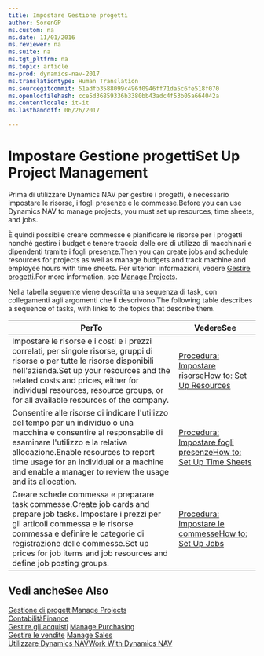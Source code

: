 ```yaml
---
title: Impostare Gestione progetti
author: SorenGP
ms.custom: na
ms.date: 11/01/2016
ms.reviewer: na
ms.suite: na
ms.tgt_pltfrm: na
ms.topic: article
ms-prod: dynamics-nav-2017
ms.translationtype: Human Translation
ms.sourcegitcommit: 51adfb3588099c496f0946ff71da5c6fe518f070
ms.openlocfilehash: cce5d36859336b3380bb43adc4f53b05a664042a
ms.contentlocale: it-it
ms.lasthandoff: 06/26/2017

---
```


# <a name="set-up-project-management"></a><span data-ttu-id="f5ed4-102">Impostare Gestione progetti</span><span class="sxs-lookup"><span data-stu-id="f5ed4-102">Set Up Project Management</span></span>
<span data-ttu-id="f5ed4-103">Prima di utilizzare Dynamics NAV per gestire i progetti, è necessario impostare le risorse, i fogli presenze e le commesse.</span><span class="sxs-lookup"><span data-stu-id="f5ed4-103">Before you can use Dynamics NAV to manage projects, you must set up resources, time sheets, and jobs.</span></span>

<span data-ttu-id="f5ed4-104">È quindi possibile creare commesse e pianificare le risorse per i progetti nonché gestire i budget e tenere traccia delle ore di utilizzo di macchinari e dipendenti tramite i fogli presenze.</span><span class="sxs-lookup"><span data-stu-id="f5ed4-104">Then you can create jobs and schedule resources for projects as well as manage budgets and track machine and employee hours with time sheets.</span></span> <span data-ttu-id="f5ed4-105">Per ulteriori informazioni, vedere [Gestire progetti](projects-manage-projects.md).</span><span class="sxs-lookup"><span data-stu-id="f5ed4-105">For more information, see [Manage Projects](projects-manage-projects.md).</span></span>  

<span data-ttu-id="f5ed4-106">Nella tabella seguente viene descritta una sequenza di task, con collegamenti agli argomenti che li descrivono.</span><span class="sxs-lookup"><span data-stu-id="f5ed4-106">The following table describes a sequence of tasks, with links to the topics that describe them.</span></span>

|<span data-ttu-id="f5ed4-107">Per</span><span class="sxs-lookup"><span data-stu-id="f5ed4-107">To</span></span> |<span data-ttu-id="f5ed4-108">Vedere</span><span class="sxs-lookup"><span data-stu-id="f5ed4-108">See</span></span> |
|---|----|
|<span data-ttu-id="f5ed4-109">Impostare le risorse e i costi e i prezzi correlati, per singole risorse, gruppi di risorse o per tutte le risorse disponibili nell'azienda.</span><span class="sxs-lookup"><span data-stu-id="f5ed4-109">Set up your resources and the related costs and prices, either for individual resources, resource groups, or for all available resources of the company.</span></span>|[<span data-ttu-id="f5ed4-110">Procedura: Impostare risorse</span><span class="sxs-lookup"><span data-stu-id="f5ed4-110">How to: Set Up Resources</span></span>](projects-how-setup-resources.md)|
|<span data-ttu-id="f5ed4-111">Consentire alle risorse di indicare l'utilizzo del tempo per un individuo o una macchina e consentire al responsabile di esaminare l'utilizzo e la relativa allocazione.</span><span class="sxs-lookup"><span data-stu-id="f5ed4-111">Enable resources to report time usage for an individual or a machine and enable a manager to review the usage and its allocation.</span></span>|[<span data-ttu-id="f5ed4-112">Procedura: Impostare fogli presenze</span><span class="sxs-lookup"><span data-stu-id="f5ed4-112">How to: Set Up Time Sheets</span></span>](projects-how-setup-time-sheets.md)
|<span data-ttu-id="f5ed4-113">Creare schede commessa e preparare task commesse.</span><span class="sxs-lookup"><span data-stu-id="f5ed4-113">Create job cards and prepare job tasks.</span></span> <span data-ttu-id="f5ed4-114">Impostare i prezzi per gli articoli commessa e le risorse commessa e definire le categorie di registrazione delle commesse.</span><span class="sxs-lookup"><span data-stu-id="f5ed4-114">Set up prices for job items and job resources and define job posting groups.</span></span>|[<span data-ttu-id="f5ed4-115">Procedura: Impostare le commesse</span><span class="sxs-lookup"><span data-stu-id="f5ed4-115">How to: Set Up Jobs</span></span>](projects-how-setup-jobs.md)|

## <a name="see-also"></a><span data-ttu-id="f5ed4-116">Vedi anche</span><span class="sxs-lookup"><span data-stu-id="f5ed4-116">See Also</span></span>
[<span data-ttu-id="f5ed4-117">Gestione di progetti</span><span class="sxs-lookup"><span data-stu-id="f5ed4-117">Manage Projects</span></span>](projects-manage-projects.md)  
[<span data-ttu-id="f5ed4-118">Contabilità</span><span class="sxs-lookup"><span data-stu-id="f5ed4-118">Finance</span></span>](finance-setup.md)  
<span data-ttu-id="f5ed4-119">[Gestire gli acquisti](purchasing-manage-purchasing.md)       </span><span class="sxs-lookup"><span data-stu-id="f5ed4-119">[Manage Purchasing](purchasing-manage-purchasing.md)       </span></span>  
<span data-ttu-id="f5ed4-120">[Gestire le vendite](sales-manage-sales.md)   </span><span class="sxs-lookup"><span data-stu-id="f5ed4-120">[Manage Sales](sales-manage-sales.md)   </span></span>  
[<span data-ttu-id="f5ed4-121">Utilizzare Dynamics NAV</span><span class="sxs-lookup"><span data-stu-id="f5ed4-121">Work With Dynamics NAV</span></span>](ui-work-product.md)  

